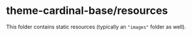 # theme-cardinal-base/resources

This folder contains static resources (typically an `"images"` folder as well).

